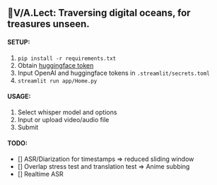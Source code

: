 ## 👾V/A.Lect: Traversing digital oceans, for treasures unseen.

#### SETUP:
1. `pip install -r requirements.txt`
2. Obtain [huggingface token](https://huggingface.co/pyannote/speaker-diarization)
3. Input OpenAI and huggingface tokens in `.streamlit/secrets.toml`
4. `streamlit run app/Home.py`

#### USAGE:
1. Select whisper model and options
2. Input or upload video/audio file
3. Submit

#### TODO:
- [] ASR/Diarization for timestamps => reduced sliding window
- [] Overlap stress test and translation test => Anime subbing
- [] Realtime ASR
